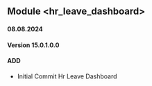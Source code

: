 ## Module <hr_leave_dashboard>

#### 08.08.2024
#### Version 15.0.1.0.0
#### ADD

- Initial Commit Hr Leave Dashboard
